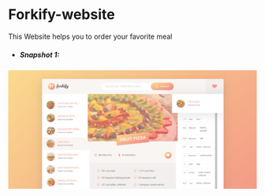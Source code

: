 # Forkify-website
This Website helps you to order your favorite meal
* ##### Snapshot 1:
![snap shot1](forkify.PNG)
